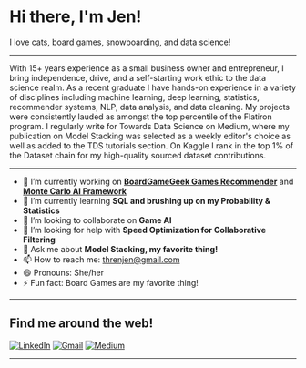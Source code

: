 # Hi there, I'm Jen!

I love cats, board games, snowboarding, and data science!

---

With 15+ years experience as a small business owner and entrepreneur, I bring independence, drive, and a self-starting work ethic to the data science realm. As a recent graduate I have hands-on experience in a variety of disciplines including machine learning, deep learning, statistics, recommender systems, NLP, data analysis, and data cleaning. My projects were consistently lauded as amongst the top percentile of the Flatiron program. I regularly write for Towards Data Science on Medium, where my publication on Model Stacking was selected as a weekly editor's choice as well as added to the TDS tutorials section. On Kaggle I rank in the top 1% of the Dataset chain for my high-quality sourced dataset contributions.

---

- 🔭 I’m currently working on  [**BoardGameGeek Games Recommender**](https://github.com/threnjen/boardgamegeek) and [**Monte Carlo AI Framework**](https://github.com/threnjen/azul_summer_pavilion)
- 🌱 I’m currently learning **SQL and brushing up on my Probability & Statistics**
- 👯 I’m looking to collaborate on **Game AI**
- 🤔 I’m looking for help with **Speed Optimization for Collaborative Filtering**
- 💬 Ask me about **Model Stacking, my favorite thing!**
- 📫 How to reach me: threnjen@gmail.com
- 😄 Pronouns: She/her
- ⚡ Fun fact: Board Games are my favorite thing!

---

## Find me around the web!

[![LinkedIn](https://img.shields.io/badge/linkedin-%230077B5.svg?style=for-the-badge&logo=linkedin&logoColor=white)](https://www.linkedin.com/in/jennifer-wadkins/) [![Gmail](https://img.shields.io/badge/Gmail-D14836?style=for-the-badge&logo=gmail&logoColor=white)](mailto:threnjen@gmail.com)  [![Medium](https://img.shields.io/badge/Medium-12100E?style=for-the-badge&logo=medium&logoColor=white)](https://threnjen.medium.com/)  


---



<!--
**threnjen/threnjen** is a ✨ _special_ ✨ repository because its `README.md` (this file) appears on your GitHub profile.

Here are some ideas to get you started:


-->

